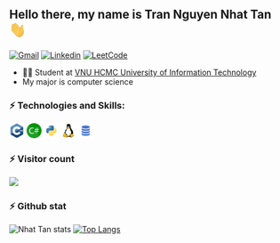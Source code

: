 <h2> Hello there, my name is Tran Nguyen Nhat Tan <img src="https://raw.githubusercontent.com/ABSphreak/ABSphreak/master/gifs/Hi.gif" width="30px"></h2>

[![Gmail](https://img.shields.io/twitter/url?label=Gmail&logo=gmail&url=https://gmail.com)](mailto:tantran.040102@gmail.com)
[![Linkedin](https://img.shields.io/twitter/url?label=Linkedin&logo=linkedin&url=https://linkedin.com/in/quankun)](www.linkedin.com/in/tân-trần-16b631210)
[![LeetCode](https://img.shields.io/twitter/url?label=LeetCode&logo=leetcode&url=https://leetcode.com/18520339)](https://leetcode.com/user1290N/)
<br />

- 👨‍🎓 Student at [VNU HCMC University of Information Technology](https://www.uit.edu.vn/)
- My major is computer science

### ⚡ Technologies and Skills:  
<code><img height="27" src="https://raw.githubusercontent.com/github/explore/80688e429a7d4ef2fca1e82350fe8e3517d3494d/topics/cpp/cpp.png"></code>
<code><img height="27" src="https://raw.githubusercontent.com/github/explore/80688e429a7d4ef2fca1e82350fe8e3517d3494d/topics/csharp/csharp.png"></code>
<code><img height="27" src="https://raw.githubusercontent.com/github/explore/80688e429a7d4ef2fca1e82350fe8e3517d3494d/topics/python/python.png"></code>
<code><img height="27" src="https://raw.githubusercontent.com/github/explore/80688e429a7d4ef2fca1e82350fe8e3517d3494d/topics/linux/linux.png"></code>
<code><img height="27" src="https://raw.githubusercontent.com/github/explore/80688e429a7d4ef2fca1e82350fe8e3517d3494d/topics/sql/sql.png"></code>

### ⚡ Visitor count 
![](https://visitor-badge.laobi.icu/badge?page_id=nhattan040102.nhattan040102)

### ⚡ Github stat
![Nhat Tan stats](https://github-readme-stats.vercel.app/api?username=nhattan040102&show_icons=true&theme=radical) 
[![Top Langs](https://github-readme-stats.vercel.app/api/top-langs/?username=nhattan040102)](https://github.com/nhattan040102/github-readme-stats)


